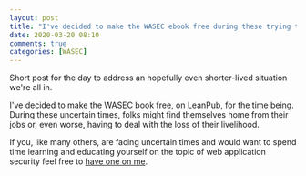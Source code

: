 ```yaml
---
layout: post
title: "I've decided to make the WASEC ebook free during these trying times"
date: 2020-03-20 08:10
comments: true
categories: [WASEC]
---
```


Short post for the day to address an hopefully even shorter-lived situation
we're all in.

<!-- more -->

I've decided to make the WASEC book free, on LeanPub, for the time being.
During these uncertain times, folks might find themselves home from their
jobs or, even worse, having to deal with the loss of their livelihood.

If you, like many others, are facing uncertain times and would want
to spend time learning and educating yourself on the topic of web application
security feel free to [have one on me](https://leanpub.com/wasec).

